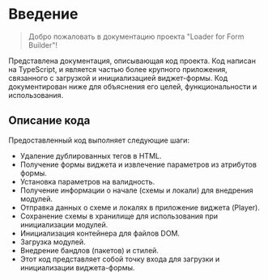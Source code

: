 # Введение

> Добро пожаловать в документацию проекта "Loader for Form Builder"! 

Представлена документация, описывающая код проекта. Код написан на TypeScript, и является частью более крупного приложения, связанного с загрузкой и инициализацией виджет-формы. Код документирован ниже для объяснения его целей, функциональности и использования.

## Описание кода

Предоставленный код выполняет следующие шаги:

- Удаление дублированных тегов в HTML.
- Получение формы виджета и извлечение параметров из атрибутов формы.
- Установка параметров на валидность.
- Получение информации о начале (схемы и локали) для внедрения модулей.
- Отправка данных о схеме и локалях в приложение виджета (Player).
- Сохранение схемы в хранилище для использования при инициализации модулей.
- Инициализация контейнера для файлов DOM.
- Загрузка модулей.
- Внедрение бандлов (пакетов) и стилей.
- Этот код представляет собой точку входа для загрузки и инициализации виджета-формы.
